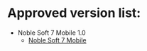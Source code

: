# Approved version list:

- Noble Soft 7 Mobile 1.0
    - [Noble Soft 7 Mobile](https://scratch.mit.edu/projects/622905788)